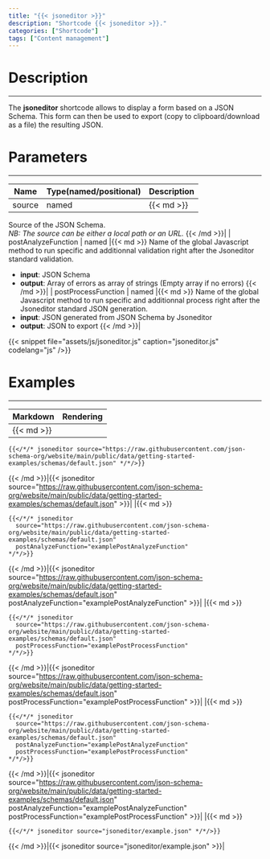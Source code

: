 ```yaml
---
title: "{{< jsoneditor >}}"
description: "Shortcode {{< jsoneditor >}}."
categories: ["Shortcode"]
tags: ["Content management"]
---
```


# Description
---

The **jsoneditor** shortcode allows to display a form based on a JSON Schema. This form can then be used to export (copy to clipboard/download as a file) the resulting JSON.

# Parameters
---

| Name | Type(named/positional) | Description |
| ---- | ---------------------- | ----------- |
| source | named |{{< md >}}
Source of the JSON Schema.  
*NB: The source can be either a local path or an URL.*
{{< /md >}}|
| postAnalyzeFunction | named |{{< md >}}
Name of the global Javascript method to run specific and additionnal validation right after the Jsoneditor standard validation.  
* **input**: JSON Schema
* **output**: Array of errors as array of strings (Empty array if no errors)
{{< /md >}}|
| postProcessFunction | named |{{< md >}}
Name of the global Javascript method to run specific and additionnal process right after the Jsoneditor standard JSON generation.  
* **input**: JSON generated from JSON Schema by Jsoneditor
* **output**: JSON to export
{{< /md >}}|

{{< snippet
    file="assets/js/jsoneditor.js"
    caption="jsoneditor.js"
    codelang="js"
/>}}

# Examples
---

| Markdown | Rendering |
| -------- | --------- |
|{{< md >}}
```
{{</*/* jsoneditor source="https://raw.githubusercontent.com/json-schema-org/website/main/public/data/getting-started-examples/schemas/default.json" */*/>}}
```
{{< /md >}}|{{< jsoneditor source="https://raw.githubusercontent.com/json-schema-org/website/main/public/data/getting-started-examples/schemas/default.json" >}}|
|{{< md >}}
```
{{</*/* jsoneditor
  source="https://raw.githubusercontent.com/json-schema-org/website/main/public/data/getting-started-examples/schemas/default.json"
  postAnalyzeFunction="examplePostAnalyzeFunction"
*/*/>}}
```
{{< /md >}}|{{< jsoneditor source="https://raw.githubusercontent.com/json-schema-org/website/main/public/data/getting-started-examples/schemas/default.json" postAnalyzeFunction="examplePostAnalyzeFunction" >}}|
|{{< md >}}
```
{{</*/* jsoneditor
  source="https://raw.githubusercontent.com/json-schema-org/website/main/public/data/getting-started-examples/schemas/default.json"
  postProcessFunction="examplePostProcessFunction"
*/*/>}}
```
{{< /md >}}|{{< jsoneditor source="https://raw.githubusercontent.com/json-schema-org/website/main/public/data/getting-started-examples/schemas/default.json" postProcessFunction="examplePostProcessFunction" >}}|
|{{< md >}}
```
{{</*/* jsoneditor
  source="https://raw.githubusercontent.com/json-schema-org/website/main/public/data/getting-started-examples/schemas/default.json"
  postAnalyzeFunction="examplePostAnalyzeFunction"
  postProcessFunction="examplePostProcessFunction"
*/*/>}}
```
{{< /md >}}|{{< jsoneditor source="https://raw.githubusercontent.com/json-schema-org/website/main/public/data/getting-started-examples/schemas/default.json" postAnalyzeFunction="examplePostAnalyzeFunction" postProcessFunction="examplePostProcessFunction" >}}|
|{{< md >}}
```
{{</*/* jsoneditor source="jsoneditor/example.json" */*/>}}
```
{{< /md >}}|{{< jsoneditor source="jsoneditor/example.json" >}}|
